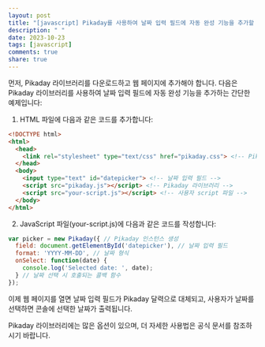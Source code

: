 ```yaml
---
layout: post
title: "[javascript] Pikaday를 사용하여 날짜 입력 필드에 자동 완성 기능을 추가할 수 있나요?"
description: " "
date: 2023-10-23
tags: [javascript]
comments: true
share: true
---
```


먼저, Pikaday 라이브러리를 다운로드하고 웹 페이지에 추가해야 합니다. 다음은 Pikaday 라이브러리를 사용하여 날짜 입력 필드에 자동 완성 기능을 추가하는 간단한 예제입니다:

1. HTML 파일에 다음과 같은 코드를 추가합니다:

```html
<!DOCTYPE html>
<html>
  <head>
    <link rel="stylesheet" type="text/css" href="pikaday.css"> <!-- Pikaday 스타일시트 -->
  </head>
  <body>
    <input type="text" id="datepicker"> <!-- 날짜 입력 필드 -->
    <script src="pikaday.js"></script> <!-- Pikaday 라이브러리 -->
    <script src="your-script.js"></script> <!-- 사용자 script 파일 -->
  </body>
</html>
```

2. JavaScript 파일(your-script.js)에 다음과 같은 코드를 작성합니다:

```javascript
var picker = new Pikaday({ // Pikaday 인스턴스 생성
  field: document.getElementById('datepicker'), // 날짜 입력 필드
  format: 'YYYY-MM-DD', // 날짜 형식
  onSelect: function(date) {
    console.log('Selected date: ', date);
  } // 날짜 선택 시 호출되는 콜백 함수
});
```

이제 웹 페이지를 열면 날짜 입력 필드가 Pikaday 달력으로 대체되고, 사용자가 날짜를 선택하면 콘솔에 선택한 날짜가 출력됩니다.

Pikaday 라이브러리에는 많은 옵션이 있으며, 더 자세한 사용법은 공식 문서를 참조하시기 바랍니다.